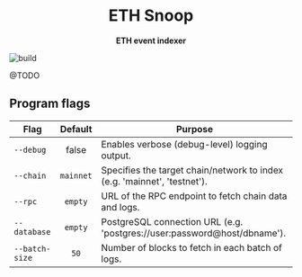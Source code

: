 <h1 align="center">
<strong>ETH Snoop</strong>
</h1>
<p align="center">
<strong>ETH event indexer</strong>
</p>

![build](https://github.com/eabz/eth-snoop/actions/workflows/build.yml/badge.svg)

@TODO

## Program flags

| Flag           |  Default  | Purpose                                                                  |
| -------------- | :-------: | ------------------------------------------------------------------------ |
| `--debug`      |   false   | Enables verbose (debug-level) logging output.                            |
| `--chain`      | `mainnet` | Specifies the target chain/network to index (e.g. 'mainnet', 'testnet'). |
| `--rpc`        |  `empty`  | URL of the RPC endpoint to fetch chain data and logs.                    |
| `--database`   |  `empty`  | PostgreSQL connection URL (e.g. 'postgres://user:password@host/dbname'). |
| `--batch-size` |   `50`    | Number of blocks to fetch in each batch of logs.                         |
